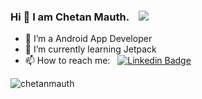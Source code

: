 ### Hi 👋 I am Chetan Mauth. &nbsp;&nbsp; ![](https://komarev.com/ghpvc/?username=chetanmauth)
- 🔭 I’m a Android App Developer
- 🌱 I’m currently learning Jetpack
- 📫 How to reach me: &nbsp; [![Linkedin Badge](https://img.shields.io/badge/-Chetan%20Mauth-blue?style=flat-square&logo=Linkedin&logoColor=white&link=https://www.linkedin.com/in/chetanmauth/)](https://www.linkedin.com/in/chetanmauth/)



<p><img src="https://github-readme-stats.vercel.app/api/top-langs?username=chetanmauth&show_icons=true&locale=en&layout=compact&theme=github_dark_dimmed" alt="chetanmauth" /></p>


  


